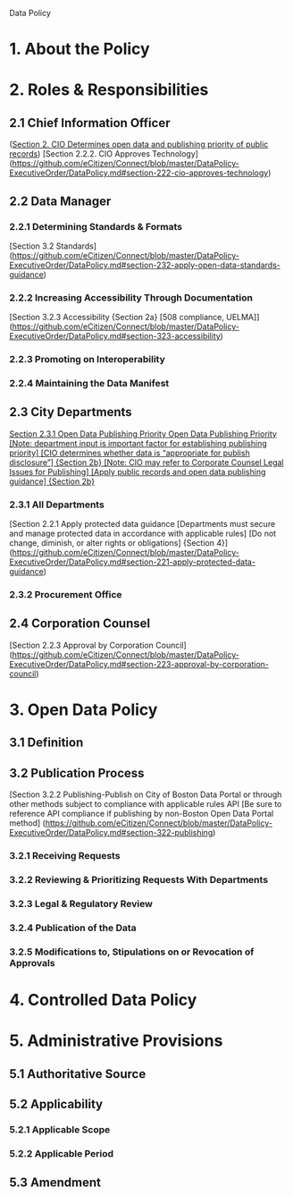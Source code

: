 Data Policy

# 1. About the Policy 
# 2. Roles & Responsibilities 
## 2.1 Chief Information Officer 
([Section 2. CIO Determines open data and publishing priority of public records](https://github.com/eCitizen/Connect/blob/master/DataPolicy-ExecutiveOrder/DataPolicy.md#section-11-scope)) 
[Section 2.2.2. CIO Approves Technology] (https://github.com/eCitizen/Connect/blob/master/DataPolicy-ExecutiveOrder/DataPolicy.md#section-222-cio-approves-technology)
## 2.2 Data Manager 
### 2.2.1 Determining Standards & Formats 
[Section 3.2 Standards] (https://github.com/eCitizen/Connect/blob/master/DataPolicy-ExecutiveOrder/DataPolicy.md#section-232-apply-open-data-standards-guidance)
### 2.2.2 Increasing Accessibility Through Documentation
[Section 3.2.3 Accessibility {Section 2a} [508 compliance, UELMA]] (https://github.com/eCitizen/Connect/blob/master/DataPolicy-ExecutiveOrder/DataPolicy.md#section-323-accessibility)
### 2.2.3 Promoting on Interoperability
### 2.2.4 Maintaining the Data Manifest
## 2.3 City Departments 
[Section 2.3.1 Open Data Publishing Priority
Open Data Publishing Priority [Note: department input is important factor for establishing publishing priority] [CIO determines whether data is “appropriate for publish disclosure”] {Section 2b} [Note: CIO may refer to Corporate Counsel Legal Issues for Publishing] [Apply public records and open data publishing guidance] {Section 2b}](https://github.com/eCitizen/Connect/blob/master/DataPolicy-ExecutiveOrder/DataPolicy.md#section-231-open-data-publishing-priority)
### 2.3.1 All Departments
[Section 2.2.1 Apply protected data guidance [Departments must secure and manage protected data in accordance with applicable rules] [Do not change, diminish, or alter rights or obligations] {Section 4}] (https://github.com/eCitizen/Connect/blob/master/DataPolicy-ExecutiveOrder/DataPolicy.md#section-221-apply-protected-data-guidance)
### 2.3.2 Procurement Office
## 2.4 Corporation Counsel
[Section 2.2.3 Approval by Corporation Council] (https://github.com/eCitizen/Connect/blob/master/DataPolicy-ExecutiveOrder/DataPolicy.md#section-223-approval-by-corporation-council)
# 3. Open Data Policy
## 3.1 Definition 
## 3.2 Publication Process 
[Section 3.2.2 Publishing-Publish on City of Boston Data Portal or through other methods subject to compliance with applicable rules API [Be sure to reference API compliance if publishing by non-Boston Open Data Portal method]
(https://github.com/eCitizen/Connect/blob/master/DataPolicy-ExecutiveOrder/DataPolicy.md#section-322-publishing)
### 3.2.1 Receiving Requests
### 3.2.2 Reviewing & Prioritizing Requests With Departments
### 3.2.3 Legal & Regulatory Review
### 3.2.4 Publication of the Data
### 3.2.5 Modifications to, Stipulations on or Revocation of Approvals
# 4. Controlled Data Policy
# 5. Administrative Provisions
## 5.1 Authoritative Source
## 5.2 Applicability
### 5.2.1 Applicable Scope
### 5.2.2 Applicable Period
## 5.3 Amendment




